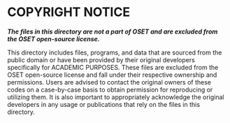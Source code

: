 COPYRIGHT NOTICE
===============
***The files in this directory are not a part of OSET and are excluded from the OSET open-source license.***

This directory includes files, programs, and data that are sourced from the public domain or have been provided by their original developers specifically for ACADEMIC PURPOSES. These files are excluded from the OSET open-source license and fall under their respective ownership and permissions. Users are advised to contact the original owners of these codes on a case-by-case basis to obtain permission for reproducing or utilizing them. It is also important to appropriately acknowledge the original developers in any usage or publications that rely on the files in this directory.
